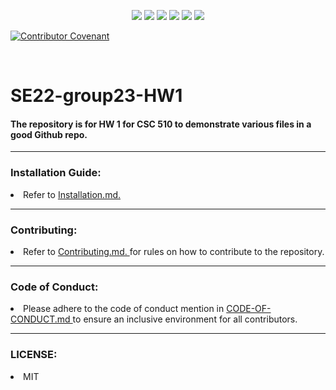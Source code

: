 <p style="text-align:center;">

<img src="https://img.shields.io/github/languages/code-size/VSangarya/SE22-group23-HW1">

<img src="https://img.shields.io/github/downloads/VSangarya/SE22-group23-HW1/total">

<img src="https://img.shields.io/github/license/VSangarya/SE22-group23-HW1">

<img src="https://img.shields.io/github/commit-activity/m/VSangarya/SE22-group23-HW1?style=flat-square">


<img src="https://img.shields.io/github/forks/VSangarya/SE22-group23-HW1?style=social">

<img src="https://github.com/VSangarya/SE22-group23-HW1/actions/workflows/simple_build.yml/badge.svg">

[![Contributor Covenant](https://img.shields.io/badge/Contributor%20Covenant-2.1-4baaaa.svg)](code_of_conduct.md)

<br>

# SE22-group23-HW1

</p>
<p>

#### The repository is for HW 1 for CSC 510 to demonstrate various files in a good Github repo. 

<hr>
</p>

### Installation Guide:

<li> Refer to <a href="Installation.md"> Installation.md. </a>
</p>
<hr>

### Contributing:
<li> Refer to <a href="Contributing.md."> Contributing.md. </a> for rules on how to contribute to the repository.

<hr>

### Code of Conduct:

<li> Please adhere to the code of conduct mention in <a href="CODE-OF-CONDUCT.md"> CODE-OF-CONDUCT.md </a> to ensure an inclusive environment for all contributors.

<hr>

### LICENSE:

<li> MIT
